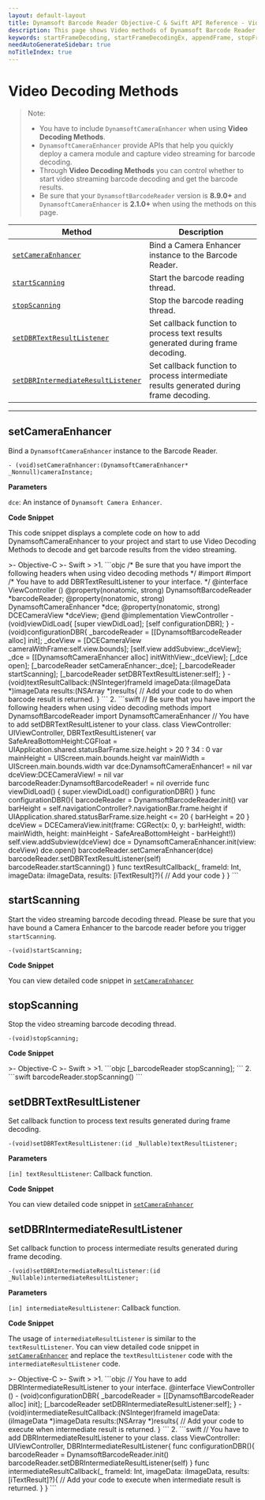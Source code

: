 ```yaml
---
layout: default-layout
title: Dynamsoft Barcode Reader Objective-C & Swift API Reference - Video Methods
description: This page shows Video methods of Dynamsoft Barcode Reader for iOS SDK.
keywords: startFrameDecoding, startFrameDecodingEx, appendFrame, stopFrameDecoding, getFrameDecodingParameters, setDBRErrorDelegate, setDBRTextResultDelegate, setDBRIntermediateResultDelegate, getLengthOfFrameQueue, video methods, api reference, objective-c, oc, swift
needAutoGenerateSidebar: true
noTitleIndex: true
---
```


# Video Decoding Methods

> Note:
>  
> - You have to include `DynamsoftCameraEnhancer` when using **Video Decoding Methods**.  
> - `DynamsoftCameraEnhancer` provide APIs that help you quickly deploy a camera module and capture video streaming for barcode decoding.  
> - Through **Video Decoding Methods** you can control whether to start video streaming barcode decoding and get the barcode results.  
> - Be sure that your `DynamsoftBarcodeReader` version is **8.9.0+** and `DynamsoftCameraEnhancer` is **2.1.0+** when using the methods on this page.

| Method               | Description |
|----------------------|-------------|
| [`setCameraEnhancer`](#setcameraenhancer) | Bind a Camera Enhancer instance to the Barcode Reader.  |
| [`startScanning`](#startscanning) | Start the barcode reading thread. |
| [`stopScanning`](#stopscanning) | Stop the barcode reading thread. |
| [`setDBRTextResultListener`](#setdbrtextresultlistener) | Set callback function to process text results generated during frame decoding. |
| [`setDBRIntermediateResultListener`](#setdbrintermediateresultlistener) | Set callback function to process intermediate results generated during frame decoding. |

---

## setCameraEnhancer

Bind a `DynamsoftCameraEnhancer` instance to the Barcode Reader.

```objc
- (void)setCameraEnhancer:(DynamsoftCameraEnhancer* _Nonnull)cameraInstance;
```

**Parameters**

`dce`: An instance of `Dynamsoft Camera Enhancer`.

**Code Snippet**

This code snippet displays a complete code on how to add DynamsoftCameraEnhancer to your project and start to use Video Decoding Methods to decode and get barcode results from the video streaming.

<div class="sample-code-prefix"></div>
>- Objective-C
>- Swift
>
>1. 
```objc
/* Be sure that you have import the following headers when using video decoding methods */
#import <DynamsoftBarcodeReader/DynamsoftBarcodeReader.h>
#import <DynamsoftCameraEnhancer/DynamsoftCameraEnhancer.h>
/* You have to add DBRTextResultListener to your interface. */
@interface ViewController ()<DBRTextResultListener>
@property(nonatomic, strong) DynamsoftBarcodeReader *barcodeReader;
@property(nonatomic, strong) DynamsoftCameraEnhancer *dce;
@property(nonatomic, strong) DCECameraView *dceView;
@end
@implementation ViewController
- (void)viewDidLoad{
    [super viewDidLoad];
    [self configurationDBR];
}
- (void)configurationDBR{
    _barcodeReader =  [[DynamsoftBarcodeReader alloc] init];
    _dceView = [DCECameraView cameraWithFrame:self.view.bounds];
    [self.view addSubview:_dceView];
    _dce = [[DynamsoftCameraEnhancer alloc] initWithView:_dceView];
    [_dce open];
    [_barcodeReader setCameraEnhancer:_dce];
    [_barcodeReader startScanning];
    [_barcodeReader setDBRTextResultListener:self];
}
- (void)textResultCallback:(NSInteger)frameId imageData:(iImageData *)imageData results:(NSArray<iTextResult *> *)results{
    // Add your code to do when barcode result is returned.
}
```
2. 
```swift
// Be sure that you have import the following headers when using video decoding methods
import DynamsoftBarcodeReader
import DynamsoftCameraEnhancer
// You have to add setDBRTextResultListener to your class.
class ViewController: UIViewController, DBRTextResultListener{
    var SafeAreaBottomHeight:CGFloat = UIApplication.shared.statusBarFrame.size.height > 20 ? 34 : 0
    var mainHeight = UIScreen.main.bounds.height
    var mainWidth = UIScreen.main.bounds.width
    var dce:DynamsoftCameraEnhancer! = nil
    var dceView:DCECameraView! = nil
    var barcodeReader:DynamsoftBarcodeReader! = nil
    override func viewDidLoad() {
        super.viewDidLoad()
        configurationDBR()
    }
    func configurationDBR(){
        barcodeReader = DynamsoftBarcodeReader.init()
        var barHeight = self.navigationController?.navigationBar.frame.height
        if UIApplication.shared.statusBarFrame.size.height <= 20 {
            barHeight = 20
        }
        dceView = DCECameraView.init(frame: CGRect(x: 0, y: barHeight!, width: mainWidth, height: mainHeight - SafeAreaBottomHeight - barHeight!))
        self.view.addSubview(dceView)
        dce = DynamsoftCameraEnhancer.init(view: dceView)
        dce.open()
        barcodeReader.setCameraEnhancer(dce)
        barcodeReader.setDBRTextResultListener(self)
        barcodeReader.startScanning()
    }
    func textResultCallback(_ frameId: Int, imageData: iImageData, results: [iTextResult]?){
        // Add your code
    }
}
```

## startScanning

Start the video streaming barcode decoding thread. Please be sure that you have bound a Camera Enhancer to the barcode reader before you trigger `startScanning`.

```objc
-(void)startScanning;
```

**Code Snippet**

You can view detailed code snippet in [`setCameraEnhancer`](#setcameraenhancer)

## stopScanning

Stop the video streaming barcode decoding thread.

```objc
-(void)stopScanning;
```

**Code Snippet**

<div class="sample-code-prefix"></div>
>- Objective-C
>- Swift
>
>1. 
```objc
[_barcodeReader stopScanning];
```
2. 
```swift
barcodeReader.stopScanning()
```

## setDBRTextResultListener

Set callback function to process text results generated during frame decoding.

```objc
-(void)setDBRTextResultListener:(id _Nullable)textResultListener;
```

**Parameters**

`[in] textResultListener`: Callback function.

**Code Snippet**

You can view detailed code snippet in [`setCameraEnhancer`](#setcameraenhancer)

## setDBRIntermediateResultListener

Set callback function to process intermediate results generated during frame decoding.

```objc
-(void)setDBRIntermediateResultListener:(id _Nullable)intermediateResultListener;
```

**Parameters**

`[in] intermediateResultListener`: Callback function.

**Code Snippet**

The usage of `intermediateResultListener` is similar to the `textResultListener`. You can view detailed code snippet in [`setCameraEnhancer`](#setcameraenhancer) and replace the `textResultListener` code with the `intermediateResultListener` code.

<div class="sample-code-prefix"></div>
>- Objective-C
>- Swift
>
>1. 
```objc
// You have to add DBRIntermediateResultListener to your interface.
@interface ViewController ()<DBRIntermediateResultListener>
- (void)configurationDBR{
    _barcodeReader =  [[DynamsoftBarcodeReader alloc] init];
    [_barcodeReader setDBRIntermediateResultListener:self];
}
- (void)intermediateResultCallback:(NSInteger)frameId imageData:(iImageData *)imageData results:(NSArray<iTextResult *> *)results{
    // Add your code to execute when intermediate result is returned.
}
```
2. 
```swift
// You have to add DBRIntermediateResultListener to your class.
class ViewController: UIViewController, DBRIntermediateResultListener{
    func configurationDBR(){
        barcodeReader = DynamsoftBarcodeReader.init()
        barcodeReader.setDBRIntermediateResultListener(self)
    }
    func intermediateResultCallback(_ frameId: Int, imageData: iImageData, results: [iTextResult]?){
        // Add your code to execute when intermediate result is returned.
    }
}
```
